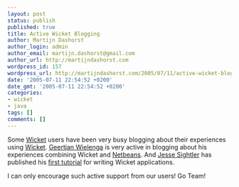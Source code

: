 ```yaml
---
layout: post
status: publish
published: true
title: Active Wicket Blogging
author: Martijn Dashorst
author_login: admin
author_email: martijn.dashorst@gmail.com
author_url: http://martijndashorst.com
wordpress_id: 157
wordpress_url: http://martijndashorst.com/2005/07/11/active-wicket-blogging/
date: '2005-07-11 22:54:52 +0200'
date_gmt: '2005-07-11 22:54:52 +0200'
categories:
- wicket
- java
tags: []
comments: []
---
```

<p>Some <a href="http://wicket.sourceforge.net">Wicket</a> users have been very busy blogging about their experiences using <a href="http://wicket.sourceforge.net">Wicket</a>. <a href="http://blogs.sun.com/geertjan">Geertjan Wielenga</a> is very active in blogging about his experiences combining Wicket and <a href="http://www.netbeans.org">Netbeans</a>. And <a href="http://www.jroller.com/page/jsight">Jesse Sightler</a> has published his <a href="http://www.jroller.com/page/jsight/20050711#a_wicket_tutorial_i">first tutorial</a> for writing Wicket applications.</p>
<p>I can only encourage such active support from our users! Go Team!</p>
